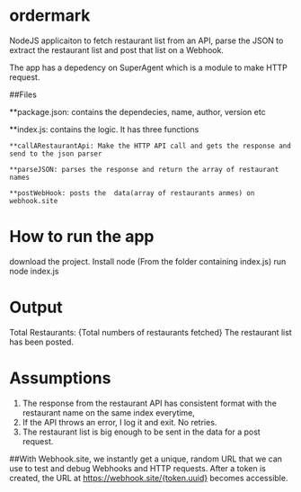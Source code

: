 # ordermark

NodeJS applicaiton to fetch restaurant list from an API, parse the JSON to extract the restaurant list and post that list on a Webhook. 

The app has a depedency on SuperAgent which is a module to make HTTP request. 

##Files

**package.json: contains the dependecies, name, author, version etc 

**index.js: contains the logic. It has three functions

    **callARestaurantApi: Make the HTTP API call and gets the response and send to the json parser
    
    **parseJSON: parses the response and return the array of restaurant names
    
    **postWebHook: posts the  data(array of restaurants anmes) on webhook.site


# How to run the app

download the project. Install node
(From the folder containing index.js) run node index.js

# Output

Total Restaurants:  {Total numbers of restaurants fetched}
The restaurant list has been posted. 


# Assumptions
1. The response from the restaurant API has consistent format with the restaurant name on the same index everytime,
2. If the API throws an error, I log it and exit. No retries. 
3. The restaurant list is big enough to be sent in the data for a post request. 

##With Webhook.site, we instantly get a unique, random URL that we can use to test and debug Webhooks and HTTP requests. After a token is created, the URL at https://webhook.site/{token.uuid} becomes accessible.
